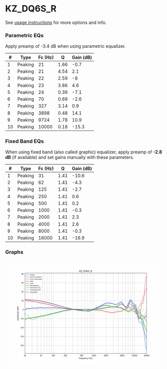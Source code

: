 # KZ_DQ6S_R
See [usage instructions](https://github.com/jaakkopasanen/AutoEq#usage) for more options and info.

### Parametric EQs
Apply preamp of -3.4 dB when using parametric equalizer.

|   # | Type    |   Fc (Hz) |    Q |   Gain (dB) |
|-----|---------|-----------|------|-------------|
|   1 | Peaking |        21 | 1.66 |        -0.7 |
|   2 | Peaking |        21 | 4.54 |         2.1 |
|   3 | Peaking |        22 | 2.59 |        -8   |
|   4 | Peaking |        23 | 3.86 |         4.6 |
|   5 | Peaking |        24 | 0.39 |        -7.1 |
|   6 | Peaking |        70 | 0.69 |        -2.6 |
|   7 | Peaking |       327 | 3.14 |         0.9 |
|   8 | Peaking |      3898 | 0.48 |        14.1 |
|   9 | Peaking |      9724 | 1.78 |        10.9 |
|  10 | Peaking |     10000 | 0.18 |       -15.3 |

### Fixed Band EQs
When using fixed band (also called graphic) equalizer, apply preamp of **-2.8 dB** (if available) and set gains manually with these parameters.

|   # | Type    |   Fc (Hz) |    Q |   Gain (dB) |
|-----|---------|-----------|------|-------------|
|   1 | Peaking |        31 | 1.41 |       -10.6 |
|   2 | Peaking |        62 | 1.41 |        -4.3 |
|   3 | Peaking |       125 | 1.41 |        -2.7 |
|   4 | Peaking |       250 | 1.41 |         0.6 |
|   5 | Peaking |       500 | 1.41 |         0.2 |
|   6 | Peaking |      1000 | 1.41 |        -0.3 |
|   7 | Peaking |      2000 | 1.41 |         2.3 |
|   8 | Peaking |      4000 | 1.41 |         2.6 |
|   9 | Peaking |      8000 | 1.41 |        -0.3 |
|  10 | Peaking |     16000 | 1.41 |       -16.9 |

### Graphs
![](./KZ_DQ6S_R.png)
